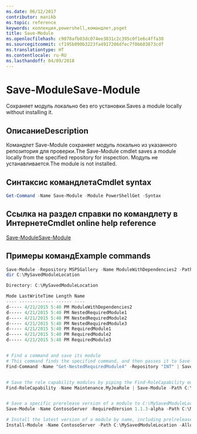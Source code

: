 ```yaml
---
ms.date: 06/12/2017
contributor: manikb
ms.topic: reference
keywords: коллекция,powershell,командлет,psget
title: Save-Module
ms.openlocfilehash: c9078afb03dc074ee3831c2c395c0f1e6c4ffa38
ms.sourcegitcommit: cf195b090b3223fa4917206dfec7f0b603873cdf
ms.translationtype: HT
ms.contentlocale: ru-RU
ms.lasthandoff: 04/09/2018
---
```

# <a name="save-module"></a><span data-ttu-id="898a5-103">Save-Module</span><span class="sxs-lookup"><span data-stu-id="898a5-103">Save-Module</span></span>

<span data-ttu-id="898a5-104">Сохраняет модуль локально без его установки.</span><span class="sxs-lookup"><span data-stu-id="898a5-104">Saves a module locally without installing it.</span></span>

## <a name="description"></a><span data-ttu-id="898a5-105">Описание</span><span class="sxs-lookup"><span data-stu-id="898a5-105">Description</span></span>

<span data-ttu-id="898a5-106">Командлет Save-Module сохраняет модуль локально из указанного репозитория для проверки.</span><span class="sxs-lookup"><span data-stu-id="898a5-106">The Save-Module cmdlet saves a module locally from the specified repository for inspection.</span></span> <span data-ttu-id="898a5-107">Модуль не устанавливается.</span><span class="sxs-lookup"><span data-stu-id="898a5-107">The module is not installed.</span></span>

## <a name="cmdlet-syntax"></a><span data-ttu-id="898a5-108">Синтаксис командлета</span><span class="sxs-lookup"><span data-stu-id="898a5-108">Cmdlet syntax</span></span>
```powershell
Get-Command -Name Save-Module -Module PowerShellGet -Syntax
```

## <a name="cmdlet-online-help-reference"></a><span data-ttu-id="898a5-109">Ссылка на раздел справки по командлету в Интернете</span><span class="sxs-lookup"><span data-stu-id="898a5-109">Cmdlet online help reference</span></span>

[<span data-ttu-id="898a5-110">Save-Module</span><span class="sxs-lookup"><span data-stu-id="898a5-110">Save-Module</span></span>](http://go.microsoft.com/fwlink/?LinkId=531351)

## <a name="example-commands"></a><span data-ttu-id="898a5-111">Примеры команд</span><span class="sxs-lookup"><span data-stu-id="898a5-111">Example commands</span></span>

```powershell
Save-Module -Repository MSPSGallery -Name ModuleWithDependencies2 -Path C:\MySavedModuleLocation
dir C:\MySavedModuleLocation

Directory: C:\MySavedModuleLocation

Mode LastWriteTime Length Name
---- ------------- ------ ----
d----- 4/21/2015 5:40 PM ModuleWithDependencies2
d----- 4/21/2015 5:40 PM NestedRequiredModule1
d----- 4/21/2015 5:40 PM NestedRequiredModule2
d----- 4/21/2015 5:40 PM NestedRequiredModule3
d----- 4/21/2015 5:40 PM RequiredModule1
d----- 4/21/2015 5:40 PM RequiredModule2
d----- 4/21/2015 5:40 PM RequiredModule3


# Find a command and save its module
# This command finds the specified command, and then passes it to Save-Module to save it to the C:\temp folder.
Find-Command -Name "Get-NestedRequiredModule4" -Repository "INT" | Save-Module -Path "C:\temp\" -Verbose


# Save the role capability modules by piping the Find-RoleCapability output to Save-Module cmdlet.
Find-RoleCapability -Name Maintenance,MyJeaRole | Save-Module -Path C:\MyModulesPath


# Save a specific prerelease version of a module to C:\MySavedModuleLocation
Save-Module -Name ContosoServer -RequiredVersion 1.1.3-alpha -Path C:\MySavedModuleLocation -AllowPrerelease

# Install the latest version of a module by name, including prelrelease versions if one exists
Install-Module -Name ContosoServer -Path C:\MySavedModuleLocation -AllowPrerelease



```